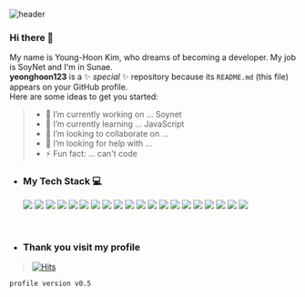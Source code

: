 ![header](https://capsule-render.vercel.app/api?type=soft&color=282828&height=150&section=header&text=Yeonghoon%20Profile&fontSize=50&fontColor=fff)

### Hi there 👋

My name is Young-Hoon Kim, who dreams of becoming a developer. My job is SoyNet and I'm in Sunae.
<br>
**yeonghoon123** is a ✨ _special_ ✨ repository because its `README.md` (this file) appears on your GitHub profile.
<br>
Here are some ideas to get you started:

> - 🔭 I’m currently working on ... Soynet
> - 🌱 I’m currently learning ... JavaScript
> - 👯 I’m looking to collaborate on ...
> - 🤔 I’m looking for help with ...
> - ⚡ Fun fact: ... can't code

- ### My Tech Stack 💻

  [<img src="https://img.shields.io/badge/WEBRTC-007396?style=flat-square&logo=webrtc&logoColor=white">]('https://webrtc.org/')
  [<img src="https://img.shields.io/badge/socket.io-222?style=flat-square&logo=socket.io&logoColor=white">](https://socket.io/)
  [<img src="https://img.shields.io/badge/ubuntu-F80000?style=flat-square&logo=ubuntu&logoColor=white">](https://ubuntu.com/)
  [<img src="https://img.shields.io/badge/mysql-4479A1?style=flat-square&logo=mysql&logoColor=white">](https://www.mysql.com/)
  [<img src="https://img.shields.io/badge/mariaDB-003545?style=flat-square&logo=mariaDB&logoColor=white">](https://mariadb.org/)
  <img src="https://img.shields.io/badge/javascript-F7DF1E?style=flat-square&logo=javascript&logoColor=black">
  [<img src="https://img.shields.io/badge/jquery-0769AD?style=flat-square&logo=jquery&logoColor=white">](https://jquery.com/)
  [<img src="https://img.shields.io/badge/react-61DAFB?style=flat-square&logo=react&logoColor=black">](https://ko.reactjs.org/)
  [<img src="https://img.shields.io/badge/vue.js-4FC08D?style=flat-square&logo=vue.js&logoColor=white">](https://kr.vuejs.org/)
  <img src="https://img.shields.io/badge/HTML5-E34F26?style=flat-square&logo=html5&logoColor=white">
  <img src="https://img.shields.io/badge/css3-1572b6?style=flat-square&logo=css3&logocolor=white">
  [<img src="https://img.shields.io/badge/bootstrap-7952B3?style=flat-square&logo=bootstrap&logoColor=white">](https://getbootstrap.com/)
  [<img src="https://img.shields.io/badge/github-181717?style=flat-square&logo=github&logoColor=white">](https://github.com/)
  [<img src="https://img.shields.io/badge/aws-232F3E?style=flat-square&logo=aws&logoColor=white">](https://aws.amazon.com/)
  <img src="https://img.shields.io/badge/TypeScript-648CFF?style=flat-square&logo=typescript&logoColor=white">
  <img src="https://img.shields.io/badge/shell-a0a0a0?style=flat-square&logo=shell&logoColor=white">
  [<img src="https://img.shields.io/badge/Next.js-220?style=flat-square&logo=next.js&logoColor=white">](https://nextjs.org/)
  [<img src="https://img.shields.io/badge/Node.js-40A940?style=flat-square&logo=node.js&logoColor=white">](https://nodejs.org/)
  [<img src="https://img.shields.io/badge/Sass-FF6A89?style=flat-square&logo=sass&logoColor=white">](https://sass-lang.com/)
  [<img src="https://img.shields.io/badge/Postman-FF8C0A?style=flat-square&logo=postman&logoColor=white">](https://www.postman.com/)

<br>

- ### **Thank you visit my profile**

> [![Hits](https://hits.seeyoufarm.com/api/count/incr/badge.svg?url=https%3A%2F%2Fgithub.com%2Fyeonghoon123&count_bg=%2379C83D&title_bg=%23555555&icon=wolframlanguage.svg&icon_color=%23F9C6C6&title=Thank+You%F0%9F%98%98&edge_flat=false)](https://hits.seeyoufarm.com)

`profile version v0.5`
